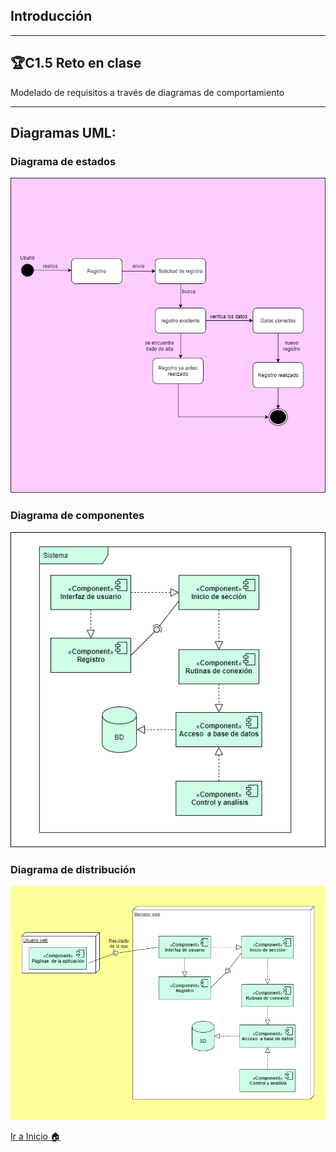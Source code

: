 
## Introducción
---
## 🏆C1.5 Reto en clase
Modelado de requisitos a través de diagramas de comportamiento

----

## Diagramas UML:

### **Diagrama de estados**
![](https://github.com/ZazuetaDiana/Analisis-Avanzado-de-Software./blob/main/Imagenes/DiagramaEstados.png)

### **Diagrama de componentes**
![](https://github.com/ZazuetaDiana/Analisis-Avanzado-de-Software./blob/main/Imagenes/DiagramaComponentes.png)

### **Diagrama de distribución**
![](https://github.com/ZazuetaDiana/Analisis-Avanzado-de-Software./blob/main/Imagenes/DiagramaDistribucion.png)

[Ir a Inicio 🏠](https://github.com/ZazuetaDiana/Analisis-Avanzado-de-Software.)
